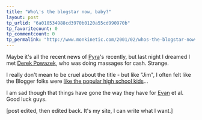```yaml
---
title: "Who\'s the blogstar now, baby?"
layout: post
tp_urlid: "6a010534988cd3970b0120a55cd990970b"
tp_favoritecount: 0
tp_commentcount: 0
tp_permalink: "http://www.monkinetic.com/2001/02/whos-the-blogstar-now-baby.html"
---
```

Maybe it&#39;s all the recent news of <a href="http://www.pyra.com">Pyra</a>&#39;s recently, but last night I dreamed I met <a href="http://www.powazek.com/">Derek Powazek</a>, who was doing massages for cash. Strange.

I really don&#39;t mean to be cruel about the title - but like &quot;Jim&quot;, I often felt like the Blogger folks were <a href="http://jim.roepcke.com/2001/02/01#item1681">like the popular high school kids</a>... 

I am sad though that things have gone the way they have for <a href="http://www.evhead.com">Evan</a> et al. Good luck guys.

[post edited, then edited back. It&#39;s my site, I can write what I want.]
